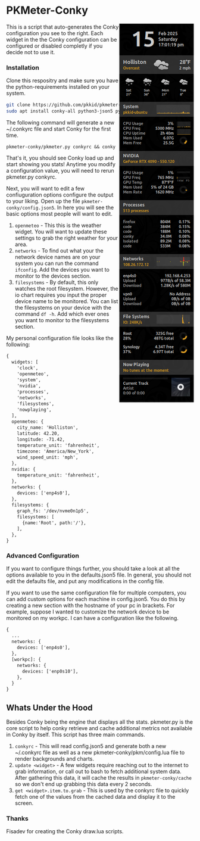 # PKMeter-Conky
<img align="right" src="preview.png">
This is a script that auto-generates the Conky configuration you see to the
right. Each widget in the the Conky configuration can be configured or disabled
completly if you decide not to use it.

### Installation
Clone this respositry and make sure you have the python-requirements installed
on your system.
```bash
git clone https://github.com/pkkid/pkmeter-conky.git
sudo apt install conky-all python3-json5 python3-dbus
```

The following command will generate a new ~/.conkyrc file and start Conky for
the first time.
```
pkmeter-conky/pkmeter.py conkyrc && conky
```
That's it, you should see Conky load up and start showing you stats! Anytime you
modify a configuration value, you will need to rerun pkmeter.py conkyrc.

Next, you will want to edit a few confiuguration options configure the output to your liking.
Open up the file `pkmeter-conky/config.json5`. In here you will see the basic
options most people will want to edit.

1. `openmeteo` - This this is the weather widget. You will want to update these
   settings to grab the right weather for your area.
2. `networks` - To find out what your the network device names are on your system
   you can run the command `ifconfig`. Add the devices you want to monitor to
   the devices section.
3. `filesystems` - By default, this only watches the root filesystem. However,
   the io chart requires you input the proper device name to be monitored. You
   can list the filesystems on your device with the command `df -h`. Add which
   ever ones you want to monitor to the filesystems section.

My personal configuration file looks like the following:
```json5
{
  widgets: [
    'clock',
    'openmeteo',
    'system',
    'nvidia',
    'processes',
    'networks',
    'filesystems',
    'nowplaying',
  ],
  openmeteo: {
    city_name: 'Holliston',
    latitude: 42.20,
    longitude: -71.42,
    temperature_unit: 'fahrenheit',
    timezone: 'America/New_York',
    wind_speed_unit: 'mph',
  },
  nvidia: {
    temperature_unit: 'fahrenheit',
  },
  networks: {
    devices: ['enp4s0'],
  },
  filesystems: {
    graph_fs: '/dev/nvme0n1p5',
    filesystems: [
      {name:'Root', path:'/'},
    ],                 
  },
}
```


### Advanced Configuration

If you want to configure things further, you should take a look at all the options
available to you in the defaults.json5 file. In general, you should not edit the
defaults file, and put any modifications in the config file.

If you want to use the same configuration file for multiple computers, you can
add custom options for each machine in config.json5. You do this by creating a
new section with the hostname of your pc in brackets. For example, suppose I wanted
to customize the network device to be monitored on my workpc. I can have a
configuration like the following.
```json5
{
  ...
  networks: {
    devices: ['enp4s0'],
  },
  [workpc]: {
    networks: {
      devices: ['enp0s10'],
    },
  }
}
```

## Whats Under the Hood
Besides Conky being the engine that displays all the stats. pkmeter.py is the
core script to help conky retrieve and cache additional metrics not available
in Conky by itself. This script has three main commands.

1. `conkyrc` - This will read config.json5 and generate both a new ~/.conkyrc
   file as well as a new pkmeter-conky/pkm/config.lua file to render backgrounds
   and charts.
2. `update <widget>` - A few widgets require reaching out to the internet to
   grab information, or call out to bash to fetch additional system data. After
   gathering this data, it will cache the results in `pkmeter-conky/cache` so
   we don't end up grabbing this data every 2 seconds.
3. `get <widget>.item.to.grab` - This is used by the conkyrc file to quickly
   fetch one of the values from the cached data and display it to the screen.


### Thanks
Fisadev for creating the Conky draw.lua scripts.
